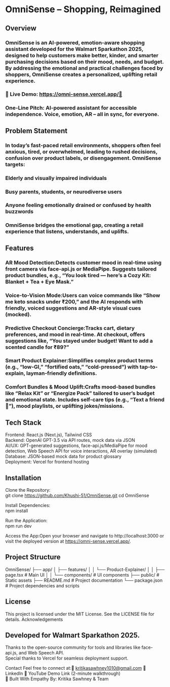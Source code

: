 # OmniSense – Shopping, Reimagined
## Overview
### OmniSense is an AI-powered, emotion-aware shopping assistant developed for the Walmart Sparkathon 2025, designed to help customers make better, kinder, and smarter purchasing decisions based on their mood, needs, and budget. By addressing the emotional and practical challenges faced by shoppers, OmniSense creates a personalized, uplifting retail experience.


### 🔗 Live Demo: https://omni-sense.vercel.app/🚀 
### One-Line Pitch: AI-powered assistant for accessible independence. Voice, emotion, AR – all in sync, for everyone.

## Problem Statement
### In today’s fast-paced retail environments, shoppers often feel anxious, tired, or overwhelmed, leading to rushed decisions, confusion over product labels, or disengagement. OmniSense targets:  
### Elderly and visually impaired individuals  
### Busy parents, students, or neurodiverse users  
### Anyone feeling emotionally drained or confused by health buzzwords
### OmniSense bridges the emotional gap, creating a retail experience that listens, understands, and uplifts.

## Features
### AR Mood Detection:Detects customer mood in real-time using front camera via face-api.js or MediaPipe. Suggests tailored product bundles, e.g., “You look tired — here’s a Cozy Kit: Blanket + Tea + Eye Mask.”
### Voice-to-Vision Mode:Users can voice commands like “Show me keto snacks under ₹200,” and the AI responds with friendly, voiced suggestions and AR-style visual cues (mocked).
### Predictive Checkout Concierge:Tracks cart, dietary preferences, and mood in real-time. At checkout, offers suggestions like, “You stayed under budget! Want to add a scented candle for ₹89?”
### Smart Product Explainer:Simplifies complex product terms (e.g., “low-GI,” “fortified oats,” “cold-pressed”) with tap-to-explain, layman-friendly definitions.
### Comfort Bundles & Mood Uplift:Crafts mood-based bundles like “Relax Kit” or “Energize Pack” tailored to user’s budget and emotional state. Includes self-care tips (e.g., “Text a friend 💌”), mood playlists, or uplifting jokes/missions.

## Tech Stack
Frontend: React.js (Next.js), Tailwind CSS  
Backend: OpenAI GPT-3.5 via API routes, mock data via JSON  
AI/UX: GPT-generated suggestions, face-api.js/MediaPipe for mood detection, Web Speech API for voice interactions, AR overlay (simulated)  
Database: JSON-based mock data for product glossary  
Deployment: Vercel for frontend hosting

## Installation

Clone the Repository:  
git clone https://github.com/Khushi-51/OmniSense.git
cd OmniSense

Install Dependencies:  
npm install

Run the Application:  
npm run dev

Access the App:Open your browser and navigate to http://localhost:3000 or visit the deployed version at https://omni-sense.vercel.app/.

## Project Structure
OmniSense/
├── app/
│   ├── features/
│   │   └── Product-Explainer/
│   │       ├── page.tsx         # Main UI
│   │       └── components/      # UI components
├── public/                      # Static assets
├── README.md                    # Project documentation
└── package.json                 # Project dependencies and scripts


## License
This project is licensed under the MIT License. See the LICENSE file for details.
Acknowledgements

## Developed for Walmart Sparkathon 2025.  
Thanks to the open-source community for tools and libraries like face-api.js, and Web Speech API.  
Special thanks to Vercel for seamless deployment support.

Contact
Feel free to connect at:📧 kritikasawhney1010@gmail.com
🔗 LinkedIn
🎥 YouTube Demo Link (2-minute walkthrough)  
💙 Built With Empathy By: Kritika Sawhney & Team
